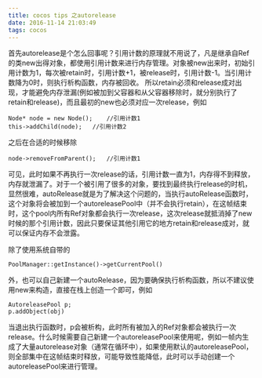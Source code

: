 ```yaml
---
title: cocos tips 之autorelease
date: 2016-11-14 21:03:49
tags: cocos
---
```


首先autorelease是个怎么回事呢？引用计数的原理就不用说了，凡是继承自Ref的类new出得对象，都使用引用计数来进行内存管理。对象被new出来时，初始引用计数为1，每次被retain时，引用计数+1，被release时，引用计数-1。当引用计数降为0时，则执行析构函数，内存被回收。
所以retain必须和release成对出现，才能避免内存泄漏(例如被加到父容器和从父容器移除时，就分别执行了retain和release)，而且最初的new也必须对应一次release，例如

```
Node* node = new Node();	//引用计数1
this->addChild(node);	//引用计数2
```
之后在合适的时候移除

```
node->removeFromParent();	//引用计数1
```
可见，此时如果不再执行一次release的话，引用计数一直为1，内存得不到释放，内存就泄漏了。对于一个被引用了很多的对象，要找到最终执行release的时机，显然很难，autoRelease就是为了解决这个问题的，当执行autoRelease函数时，这个对象将会被加到一个autoreleasePool中（并不会执行retain），在这帧结束时，这个pool内所有Ref对象都会执行一次release，这次release就抵消掉了new时候的那个引用计数，因此只要保证其他引用它的地方retain和release成对，就可以保证内存不会泄露。

除了使用系统自带的

```
PoolManager::getInstance()->getCurrentPool()
```
外，也可以自己新建一个autoRelease，因为要确保执行析构函数，所以不建议使用new来构造，直接在栈上创造一个即可，例如

```
AutoreleasePool p;
p.addObject(obj)
```
当退出执行函数时，p会被析构，此时所有被加入的Ref对象都会被执行一次release。什么时候需要自己新建一个autoreleasePool来使用呢，例如一帧内生成了大量autorelease对象（通常在循环中），如果使用默认的autoreleasePool，则全部集中在这帧结束时释放，可能导致性能降低，此时可以手动创建一个autoreleasePool来进行管理。
